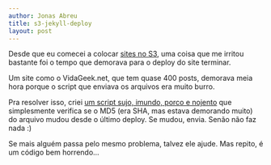 ```yaml
---
author: Jonas Abreu
title: s3-jekyll-deploy
layout: post
---
```


Desde que eu comecei a colocar [sites no S3][1], uma coisa que me irritou bastante foi o tempo
que demorava para o deploy do site terminar.

Um site como o VidaGeek.net, que tem quase 400 posts, demorava meia hora porque o script
que enviava os arquivos era muito burro.

Pra resolver isso, criei [um script sujo, imundo, porco e nojento][2] que simplesmente verifica
se o MD5 (era SHA, mas estava demorando muito) do arquivo mudou desde o último deploy. Se mudou, 
envia. Senão não faz nada :)

Se mais alguém passa pelo mesmo problema, talvez ele ajude. Mas repito, é um código bem horrendo...

[1]: http://www.vidageek.net/2012/04/18/como-fazer-upload-para-o-s3-da-amazon/
[2]: https://github.com/vidageek/s3-jekyll-deploy
